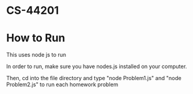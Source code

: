 # CS-44201

# How to Run
This uses node js to run

In order to run, make sure you have nodes.js installed on your computer.

Then, cd into the file directory and type "node Problem1.js" and "node Problem2.js" to run each
homework problem
